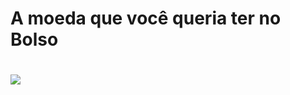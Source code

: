 

# A moeda que você queria ter no Bolso



# ![](F:\Desktop\AnjoFinanceiro_\Instagram\Criptomoeda.jpg)